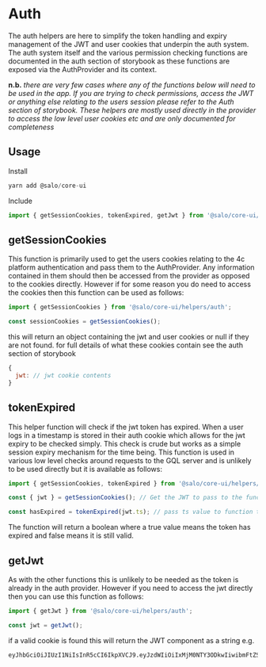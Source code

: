 # Auth

The auth helpers are here to simplify the token handling and expiry management of the JWT and user cookies that underpin the auth system. The auth system itself and the various permission checking functions are documented in the auth section of storybook as these functions are exposed via the AuthProvider and its context.

**n.b.** *there are very few cases where any of the functions below will need to be used in the app. If you are trying to check permissions, access the JWT or anything else relating to the users session please refer to the Auth section of storybook. These helpers are mostly used directly in the provider to access the low level user cookies etc and are only documented for completeness*

## Usage

Install

```javascript
yarn add @salo/core-ui
```

Include

```javascript
import { getSessionCookies, tokenExpired, getJwt } from '@salo/core-ui/helpers/auth';
```

## getSessionCookies

This function is primarily used to get the users cookies relating to the 4c platform authentication and pass them to the AuthProvider. Any information contained in them should then be accessed from the provider as opposed to the cookies directly. However if for some reason you do need to access the cookies then this function can be used as follows: 

```javascript
import { getSessionCookies } from '@salo/core-ui/helpers/auth';

const sessionCookies = getSessionCookies();
```

this will return an object containing the jwt and user cookies or null if they are not found. for full details of what these cookies contain see the auth section of storybook

```javascript
{
  jwt: // jwt cookie contents
}
```

## tokenExpired

This helper function will check if the jwt token has expired. When a user logs in a timestamp is stored in their auth cookie which allows for the jwt expiry to be checked simply. This check is crude but works as a simple session expiry mechanism for the time being. This function is used in various low level checks around requests to the GQL server and is unlikely to be used directly but it is available as follows:

```javascript
import { getSessionCookies, tokenExpired } from '@salo/core-ui/helpers/auth';

const { jwt } = getSessionCookies(); // Get the JWT to pass to the function or grab the  value from the auth context

const hasExpired = tokenExpired(jwt.ts); // pass ts value to function to check if in range
```

The function will return a boolean where a true value means the token has expired and false means it is still valid.

## getJwt

As with the other functions this is unlikely to be needed as the token is already in the auth provider. However if you need to access the jwt directly then you can use this function as follows: 

```javascript
import { getJwt } from '@salo/core-ui/helpers/auth';

const jwt = getJwt();
```

if a valid cookie is found this will return the JWT component as a string e.g. 

```javscript
eyJhbGciOiJIUzI1NiIsInR5cCI6IkpXVCJ9.eyJzdWIiOiIxMjM0NTY3ODkwIiwibmFtZSI6IkpvaG4gRG9lIiwiaWF0IjoxNTE2MjM5MDIyfQ.SflKxwRJSMeKKF2QT4fwpMeJf36POk6yJV_adQssw5c
```